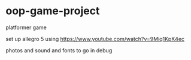 # oop-game-project
platformer game

set up allegro 5 using 
https://www.youtube.com/watch?v=9Miq1KpK4ec

photos and sound and fonts to go in debug
